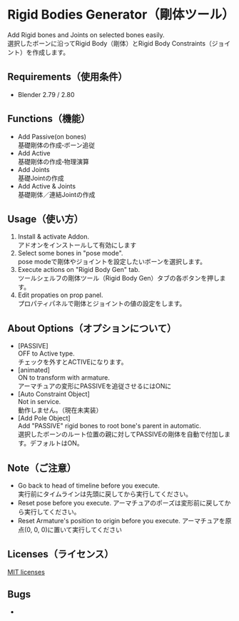 # Rigid Bodies Generator（剛体ツール）
Add Rigid bones and Joints on selected bones easily.  
選択したボーンに沿ってRigid Body（剛体）とRigid Body Constraints（ジョイント）を作成します。

## Requirements（使用条件）
* Blender 2.79 / 2.80

## Functions（機能）
* Add Passive(on bones)  
基礎剛体の作成‐ボーン追従
* Add Active  
基礎剛体の作成‐物理演算
* Add Joints  
基礎Jointの作成
* Add Active & Joints  
基礎剛体／連結Jointの作成

## Usage（使い方）
1. Install & activate Addon.  
アドオンをインストールして有効にします
2. Select some bones in "pose mode".  
pose modeで剛体やジョイントを設定したいボーンを選択します。
3. Execute actions on "Rigid Body Gen" tab.  
ツールシェルフの剛体ツール（Rigid Body Gen）タブの各ボタンを押します。
4. Edit propaties on prop panel.  
プロパティパネルで剛体とジョイントの値の設定をします。

## About Options（オプションについて）
* [PASSIVE]  
OFF to Active type.  
チェックを外すとACTIVEになります。
* [animated]  
ON to transform with armature.  
アーマチュアの変形にPASSIVEを追従させるにはONに
* [Auto Constraint Object]  
Not in service.  
動作しません。（現在未実装）
* [Add Pole Object]  
Add "PASSIVE" rigid bones to root bone's parent in automatic.  
選択したボーンのルート位置の親に対してPASSIVEの剛体を自動で付加します。デフォルトはON。


## Note（ご注意）
* Go back to head of timeline before you execute.  
実行前にタイムラインは先頭に戻してから実行してください。
* Reset pose before you execute.
アーマチュアのポーズは変形前に戻してから実行してください。
* Reset Armature's position to origin before you execute.
アーマチュアを原点(0, 0, 0)に置いて実行してください

## Licenses（ライセンス）
[MIT licenses](https://opensource.org/licenses/mit-license.php)

## Bugs
* 
